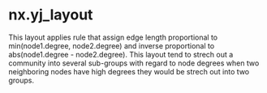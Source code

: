 # nx.yj_layout

This layout applies rule that assign edge length proportional to min(node1.degree, node2.degree) and inverse proportional to abs(node1.degree - node2.degree). This layout tend to strech out a community into several sub-groups with regard to node degrees when two neighboring nodes have high degrees they would be strech out into two groups.